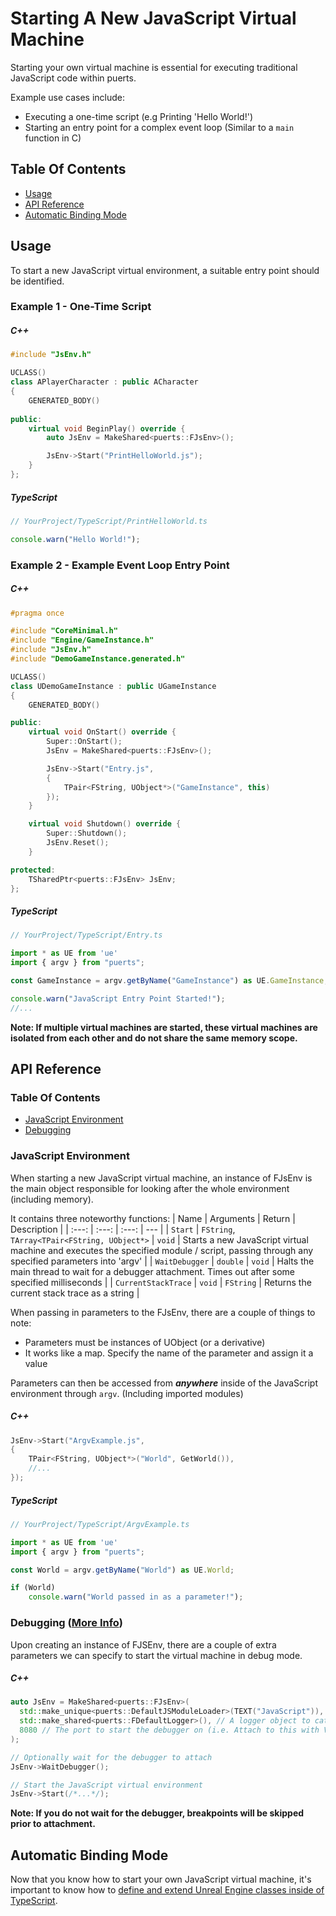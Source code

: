 # Starting A New JavaScript Virtual Machine

Starting your own virtual machine is essential for executing traditional JavaScript code within puerts.

Example use cases include:
- Executing a one-time script (e.g Printing 'Hello World!')
- Starting an entry point for a complex event loop (Similar to a `main` function in C)

## Table Of Contents
- [Usage](#usage)
- [API Reference](#api-reference)
- [Automatic Binding Mode](#automatic-binding-mode)

## Usage
To start a new JavaScript virtual environment, a suitable entry point should be identified.

### Example 1 - One-Time Script
##### C++
``` c++
#include "JsEnv.h"

UCLASS()
class APlayerCharacter : public ACharacter
{
    GENERATED_BODY()
    
public:
    virtual void BeginPlay() override {
        auto JsEnv = MakeShared<puerts::FJsEnv>();

        JsEnv->Start("PrintHelloWorld.js");
    }
};
```
##### TypeScript
``` typescript
// YourProject/TypeScript/PrintHelloWorld.ts

console.warn("Hello World!");
```

### Example 2 - Example Event Loop Entry Point
##### C++
``` c++
#pragma once

#include "CoreMinimal.h"
#include "Engine/GameInstance.h"
#include "JsEnv.h"
#include "DemoGameInstance.generated.h"

UCLASS()
class UDemoGameInstance : public UGameInstance
{
    GENERATED_BODY()

public:
    virtual void OnStart() override {
        Super::OnStart();
        JsEnv = MakeShared<puerts::FJsEnv>();

        JsEnv->Start("Entry.js", 
        {
            TPair<FString, UObject*>("GameInstance", this)
        });
    }

    virtual void Shutdown() override {
        Super::Shutdown();
        JsEnv.Reset();
    }

protected:
    TSharedPtr<puerts::FJsEnv> JsEnv;
};
```
##### TypeScript
``` typescript
// YourProject/TypeScript/Entry.ts

import * as UE from 'ue'
import { argv } from "puerts";

const GameInstance = argv.getByName("GameInstance") as UE.GameInstance;

console.warn("JavaScript Entry Point Started!");
//...
```

**Note: If multiple virtual machines are started, these virtual machines are isolated from each other and do not share the same memory scope.**

## API Reference
### Table Of Contents
- [JavaScript Environment](#javascript-environment)
- [Debugging](#debugging-more-info)

### JavaScript Environment
When starting a new JavaScript virtual machine, an instance of FJsEnv is the main object responsible for looking after the whole environment (including memory).

It contains three noteworthy functions:
| Name | Arguments | Return | Description |
| :---: | :---: | :---: | --- |
| `Start` | `FString`, `TArray<TPair<FString, UObject*>` | `void` | Starts a new JavaScript virtual machine and executes the specified module / script, passing through any specified parameters into 'argv' |
| `WaitDebugger` | `double` | `void` | Halts the main thread to wait for a debugger attachment. Times out after some specified milliseconds |
| `CurrentStackTrace` | `void` | `FString` | Returns the current stack trace as a string |

When passing in parameters to the FJsEnv, there are a couple of things to note:
* Parameters must be instances of UObject (or a derivative)
* It works like a map. Specify the name of the parameter and assign it a value

Parameters can then be accessed from ***anywhere*** inside of the JavaScript environment through `argv`. (Including imported modules)
##### C++
``` c++
JsEnv->Start("ArgvExample.js", 
{
    TPair<FString, UObject*>("World", GetWorld()),
    //...
});
```
##### TypeScript
``` typescript
// YourProject/TypeScript/ArgvExample.ts

import * as UE from 'ue'
import { argv } from "puerts";

const World = argv.getByName("World") as UE.World;

if (World)
    console.warn("World passed in as a parameter!");
```

### Debugging ([More Info](./vscode_debug.md))
Upon creating an instance of FJSEnv, there are a couple of extra parameters we can specify to start the virtual machine in debug mode.

##### C++
``` c++
auto JsEnv = MakeShared<puerts::FJsEnv>(
  std::make_unique<puerts::DefaultJSModuleLoader>(TEXT("JavaScript")), // Specifies the default script location (Default: "Content/JavaScript")
  std::make_shared<puerts::FDefaultLogger>(), // A logger object to catch console.log
  8080 // The port to start the debugger on (i.e. Attach to this with VSCode)
);

// Optionally wait for the debugger to attach
JsEnv->WaitDebugger();

// Start the JavaScript virtual environment
JsEnv->Start(/*...*/);
```

**Note: If you do not wait for the debugger, breakpoints will be skipped prior to attachment.**

## Automatic Binding Mode
Now that you know how to start your own JavaScript virtual machine, it's important to know how to [define and extend Unreal Engine classes inside of TypeScript](./automatic_binding_mode.md).